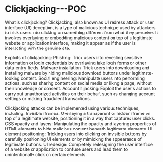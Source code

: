# Clickjacking---POC 
What is clickjacking?
Clickjacking, also known as UI redress attack or user interface (UI) deception, is a type of malicious technique used by attackers to trick users into clicking on something different from what they perceive. It involves overlaying or embedding malicious content on top of a legitimate website or application interface, making it appear as if the user is interacting with the genuine site.

Exploits of clickjacking:
Phishing: Trick users into revealing sensitive information or login credentials by overlaying fake login forms or other data-entry fields.
Malware installation: Trick users into downloading and installing malware by hiding malicious download buttons under legitimate-looking content.
Social engineering: Manipulate users into performing actions, such as sharing content on social media or liking a page, without their knowledge or consent.
Account hijacking: Exploit the user's actions to carry out unauthorized activities on their behalf, such as changing account settings or making fraudulent transactions.

Clickjacking attacks can be implemented using various techniques, including:
Invisible iframes: Overlaying a transparent or hidden iframe on top of a legitimate website, positioning it in a way that captures user clicks.
CSS opacity and layers: Manipulating the opacity and layering properties of HTML elements to hide malicious content beneath legitimate elements.
UI element positioning: Tricking users into clicking on invisible buttons by carefully positioning UI elements or by mimicking the appearance of legitimate buttons.
UI redesign: Completely redesigning the user interface of a website or application to confuse users and lead them to unintentionally click on certain elements.
